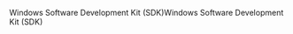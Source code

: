 <span data-ttu-id="27914-101">Windows Software Development Kit (SDK)</span><span class="sxs-lookup"><span data-stu-id="27914-101">Windows Software Development Kit (SDK)</span></span>